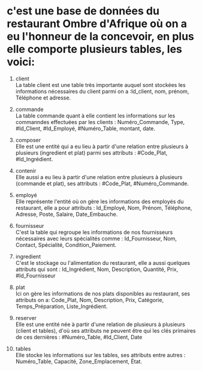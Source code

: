 # c'est une base de données du restaurant Ombre d'Afrique où on a eu l'honneur de la concevoir, en plus elle comporte plusieurs tables, les voici:

1. client    
  La table client est une table très importante auquel sont stockées les informations nécessaires du client parmi on a :Id_client, nom, prénom, Téléphone et adresse.

2. commande   
  La table commande quant à elle contient les informations sur les commanndes effectuées par les clients : Numéro_Commande, Type, #Id_Client, #Id_Employé, #Numéro_Table, montant, date.

3. composer      
  Elle est une entité qui a eu lieu à partir d'une relation entre plusieurs à plusieurs (ingredient et plat) parmi ses attributs : #Code_Plat, #Id_Ingrédient.

4. contenir        
  Elle aussi a eu lieu à partir d'une relation entre plusieurs à plusieurs (commande et plat), ses attributs : #Code_Plat, #Numéro_Commande.

5. employé        
  Elle représente l'entité où on gère les informations des employés du restaurant, elle a pour attributs : Id_Employé, Nom, Prénom, Téléphone, Adresse, Poste, Salaire, Date_Embauche.

6. fournisseur      
  C'est la table qui regroupe les informations de nos fournisseurs nécessaires avec leurs spécialités comme : Id_Fournisseur, Nom, Contact, Spécialité, Condition_Paiement. 

7. ingredient      
  C'est le stockage ou l'alimentation du restaurant, elle a aussi quelques attributs qui sont : Id_Ingrédient, Nom, Description, Quantité, Prix, #Id_Fournisseur

8. plat      
  Ici on gère les informations de nos plats disponibles au restaurant, ses attributs on a: Code_Plat, Nom, Description, Prix, Catégorie, Temps_Préparation, Liste_Ingrédient.

9. reserver      
  Elle est une entité née à partir d'une relation de plusieurs à plusieurs (client et tables), d'où ses attributs ne peuvent être qui les clés primaires de ces dernières : #Numéro_Table, #Id_Client, Date

10. tables      
  Elle stocke les informations sur les tables, ses attributs entre autres : Numéro_Table, Capacité, Zone_Emplacement, État.
